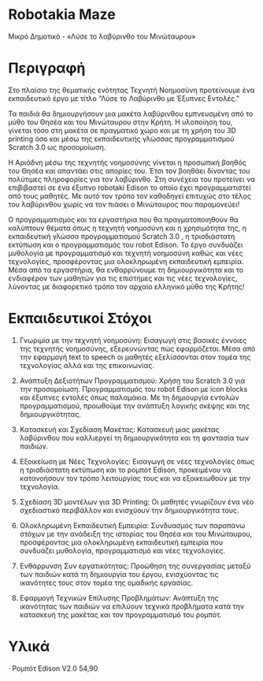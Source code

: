 # Robotakia Maze
 Μικρό Δημοτικό - «Λύσε το λαβύρινθο του Μινώταυρου»

# Περιγραφή
Στο πλαίσιο της θεματικής ενότητας Τεχνητή Νοημοσύνη προτείνουμε ένα εκπαιδευτικό έργο με τίτλο “Λύσε το Λαβύρινθο με Έξυπνες Εντολές."  

Τα παιδιά θα δημιουργήσουν μια μακέτα λαβύρινθου εμπνευσμένη από το μύθο του Θησέα και του Μινώταυρου στην Κρήτη. Η υλοποίηση του, γίνεται τόσο στη μακέτα σε πραγματικό χώρο και με τη χρήση του 3D printing όσο και μέσω της εκπαιδευτικής γλώσσας προγραμματισμού Scratch 3.0 ως προσομοίωση.    

Η Αριάδνη μέσω της τεχνητής νοημοσύνης γίνεται η προσωπική βοηθός του Θησέα και απαντάει στις απορίες του. Έτσι τον βοηθάει δίνοντας του πολύτιμες πληροφορίες για τον λαβύρινθο. Στη συνέχεια του προτείνει να επιβιβαστεί σε ένα έξυπνο robotaki Edison το οποίο έχει προγραμματιστεί από τους μαθητές. Με αυτό τον τρόπο τον καθοδηγεί επιτυχώς στο τέλος του λαβύρινθου χωρίς να τον πιάσει ο Μινώταυρος που παραμονεύει!  

Ο προγραμματισμός και τα εργαστήρια που θα πραγματοποιηθούν θα καλύπτουν  θέματα όπως η τεχνητή νοημοσύνη και η χρησιμότητα της, η εκπαιδευτική γλώσσα προγραμματισμού  Scratch 3.0 , η τρισδιάστατη εκτύπωση και ο προγραμματισμός του robot Edison. Το έργο συνδυάζει μυθολογία με προγραμματισμό και τεχνητή νοημοσύνη καθώς και νέες τεχνολογίες, προσφέροντας μια ολοκληρωμένη εκπαιδευτική εμπειρία. Μέσα από τα εργαστήρια, θα ενθαρρύνουμε τη δημιουργικότητα και το ενδιαφέρον των μαθητών για τις επιστήμες και τις νέες τεχνολογίες, λύνοντας με διαφορετικό τρόπο τον αρχαίο ελληνικό μύθο της Κρήτης! 

 # Εκπαιδευτικοί Στόχοι
1. Γνωριμία με την τεχνητή νοημοσύνη: Εισαγωγή στις βασικές έννοιες της τεχνητής νοημοσύνης, εξερευνώντας πώς εφαρμόζεται. Μέσα από την εφαρμογή text to speech οι μαθητές εξελίσσονται στον τομέα της τεχνολογίας αλλά και της επικοινωνίας.  

2. Ανάπτυξη Δεξιοτήτων Προγραμματισμού: Χρήση του Scratch 3.0 για την προσομοίωση. Προγραμματισμός του robot Edison με icon blocks και έξυπνες εντολές όπως παλαμάκια. Με τη δημιουργία εντολών προγραμματισμού, προωθούμε την ανάπτυξη λογικής σκέψης και της δημιουργικότητας. 

3. Κατασκευή και Σχεδίαση Μακέτας: Κατασκευή μιας μακέτας λαβύρινθου που καλλιεργεί τη δημιουργικότητα και τη φαντασία των παιδιών. 

4. Εξοικείωση με Νέες Τεχνολογίες: Εισαγωγή σε νέες τεχνολογίες όπως η τρισδιάστατη εκτύπωση και το ρομπότ Edison, προκειμένου να κατανοήσουν τον τρόπο λειτουργίας τους και να εξοικειωθούν με την τεχνολογία. 

5. Σχεδίαση 3D μοντέλων για 3D Printing: Οι μαθητές γνωρίζουν ένα νέο σχεδιαστικό περιβάλλον και ενισχύουν την δημιουργικότητα τους. 

6. Ολοκληρωμένη Εκπαιδευτική Εμπειρία: Συνδυασμός των παραπάνω στόχων με την ανάδειξη της ιστορίας του Θησέα και του Μινώταυρου, προσφέροντας μια ολοκληρωμένη εκπαιδευτική εμπειρία που συνδυάζει μυθολογία, προγραμματισμό και νέες τεχνολογίες. 

7. Ενθάρρυνση Συν εργατικότητας: Προώθηση της συνεργασίας μεταξύ των παιδιών κατά τη δημιουργία του έργου, ενισχύοντας τις ικανότητες τους στον τομέα της ομαδικής εργασίας.  

8. Εφαρμογή Τεχνικών Επίλυσης Προβλημάτων: Ανάπτυξη της ικανότητας των παιδιών να επιλύουν τεχνικά προβλήματα κατά την κατασκευή της μακέτας και τον προγραμματισμό του ρομπότ.  

 # Υλικά
· Ρομπότ Edison V2.0  54,90  
